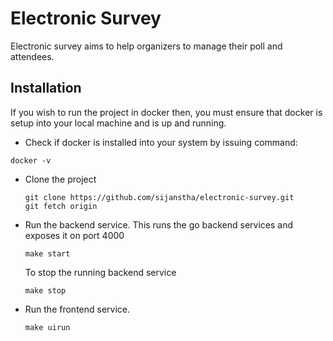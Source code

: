 # Electronic Survey
Electronic survey aims to help organizers to manage their poll and attendees.

## Installation
If you wish to run the project in docker then, you must ensure that docker is setup into your local machine and is up and running.

- Check if docker is installed into your system by issuing command: 
```
docker -v
```
- Clone the project
  ```
  git clone https://github.com/sijanstha/electronic-survey.git
  git fetch origin
  ```
- Run the backend service. This runs the go backend services and exposes it on port 4000
  ```
  make start
  ```
  To stop the running backend service
  ```
  make stop
  ```
- Run the frontend service.
  ```
  make uirun
  ```
